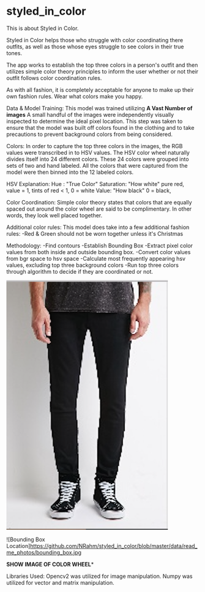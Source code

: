 # styled_in_color

This is about Styled in Color.

Styled in Color helps those who struggle with color coordinating there outfits, as well as those whose eyes struggle to see colors in their true tones.

The app works to establish the top three colors in a person's outfit and then utilizes simple color theory principles to inform the user whether or not their outfit follows color coordination rules.

As with all fashion, it is completely acceptable for anyone to make up their own fashion rules. Wear what colors make you happy.

Data & Model Training:
  This model was trained utilizing **A Vast Number of images**
  A small handful of the images were independently visually inspected to determine the ideal pixel location. This step was taken to ensure that the model was built off colors found in the clothing and to take precautions to prevent background colors from being considered.

Colors:
  In order to capture the top three colors in the images, the RGB values were transcribed in to HSV values. The HSV color wheel naturally divides itself into 24 different colors. These 24 colors were grouped into sets of two and hand labeled. All the colors that were captured from the model were then binned into the 12 labeled colors.

HSV Explanation:
  Hue : "True Color"
  Saturation: "How white" pure red, value = 1, tints of red < 1,
              0 = white
  Value: "How black" 0 = black,

Color Coordination:
  Simple color theory states that colors that are equally spaced out around the color wheel are said to be complimentary. In other words, they look well placed together.

  Additional color rules:
    This model does take into a few additional fashion rules:
      -Red & Green should not be worn together unless it's Christmas

Methodology:
  -Find contours
  -Establish Bounding Box
  -Extract pixel color values from both inside and outside bounding box.
  -Convert color values from bgr space to hsv space
  -Calculate most frequently appearing hsv values, excluding top three background colors
  -Run top three colors through algorithm to decide if they are coordinated or not.

  ![Starting Image](https://github.com/NRahm/styled_in_color/blob/master/data/read_me_photos/sample_image_original.jpg)

  ![Bounding Box Location]https://github.com/NRahm/styled_in_color/blob/master/data/read_me_photos/bounding_box.jpg


**SHOW IMAGE OF COLOR WHEEL***

Libraries Used:
  Opencv2 was utilized for image manipulation.
  Numpy was utilized for vector and matrix manipulation.
